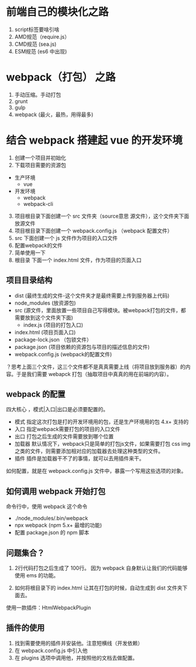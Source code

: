 # 前端自己的模块化之路

1. script标签要啥引啥
2. AMD规范（require.js）
3. CMD规范 (sea.js)
4. ESM规范 (es6 中出现)

# webpack（打包） 之路

1. 手动压缩。手动打包
2. grunt
3. gulp
4. webpack (最火，最热，用得最多)

# 结合 webpack 搭建起 vue 的开发环境

1. 创建一个项目并初始化
2. 下载项目需要的资源包
  - 生产环境
    - vue
  - 开发环境
    - webpack 
    - webpack-cli
3. 项目根目录下面创建一个 src 文件夹（source意思 源文件），这个文件夹下面放源文件
4. 项目根目录下面创建一个 webpack.config.js （webpack 配置文件）
5. src 下面创建一个 js 文件作为项目的入口文件
6. 配置webpack的文件
7. 简单使用一下
8. 根目录 下面一个 index.html 文件，作为项目的页面入口

## 项目目录结构

- dist         (最终生成的文件-这个文件夹才是最终需要上传到服务器上代码)
- node_modules (放资源包)
- src          (源文件，里面放置一些项目自己写得模块。被webpack打包的文件，都需要放到这个文件夹下面)
  - index.js   (项目的打包入口)
- index.html   (项目页面入口)
- package-lock.json （包锁文件）
- package.json (项目依赖的资源包与项目的描述信息的文件)
- webpack.config.js (webpack的配置文件)


？思考上面三个文件，这三个文件都不是真真需要上线（将项目放到服务器）的内容。于是我们需要 webapck 打包（抽取项目中真真的用在前端的内容）。


## webpack 的配置

四大核心 ，模式|入口|出口是必须要配置的。

- 模式      指定这次打包是打的开发环境用的包，还是生产环境用的包 4.x+ 支持的
- 入口      指定webpack需要打包的项目的入口文件
- 出口      打包之后生成的文件需要放到哪个位置
- 加载器    默认情况下，webpack只是简单的打包js文件，如果需要打包 css img 之类的文件，则需要添加相对应的加载器去处理这种类型的文件。
- 插件      插件是加载器干不了的事情，就可以去用插件来干。

如何配置，就是在 webpack.config.js 文件中，暴露一个写用这些选项的对象。

## 如何调用 webpack 开始打包

命令行中，使用 webpack 这个命令

- ./node_modules/.bin/webpack
- npx webpack (npm 5.x+ 最增的功能)
- 配置 package.json 的 npm 脚本




## 问题集合？

1. 2行代码打包之后生成了 100行。
  因为 webpack 自身默认让我们的代码能够使用 ems 的功能。

2. 如何将根目录下的 index.html 让其在打包的时候，自动生成到 dist 文件夹下面去。

  使用一款插件：HtmlWebpackPlugin


## 插件的使用
1. 找到需要使用的插件并安装他。注意短横线（开发依赖）
2. 在 webpack.config.js 中引入他
3. 在 plugins 选项中调用他，并按照他的文档去做配置。

  